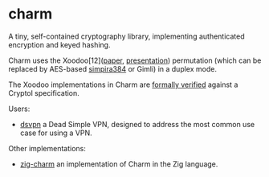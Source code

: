 # charm

A tiny, self-contained cryptography library, implementing authenticated
encryption and keyed hashing.

Charm uses the Xoodoo[12]([paper](https://tosc.iacr.org/index.php/ToSC/article/view/7359/6529),
[presentation](https://permutationbasedcrypto.org/2018/slides/Gilles_Van_Assche.pdf))
permutation (which can be replaced by AES-based [simpira384](https://github.com/jedisct1/simpira384)
or Gimli) in a duplex mode.

The Xoodoo implementations in Charm are [formally verified](https://github.com/jedisct1/charm/tree/master/verify) against a Cryptol specification.

Users:

- [dsvpn](https://github.com/jedisct1/dsvpn) a Dead Simple VPN, designed to address the most common use case for using a VPN.

Other implementations:

- [zig-charm](https://github.com/jedisct1/zig-charm) an implementation of Charm in the Zig language.
